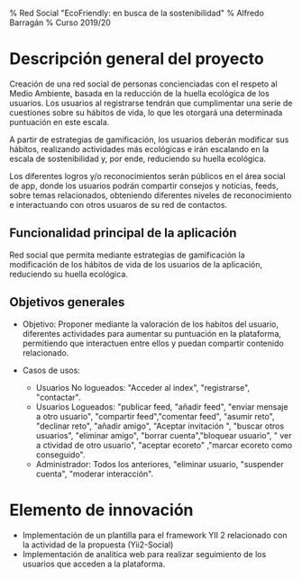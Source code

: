 % Red Social "EcoFriendly: en busca de la sostenibilidad"
% Alfredo Barragán
% Curso 2019/20

# Descripción general del proyecto


Creación de una red social de personas concienciadas con el respeto al Medio Ambiente, basada en la reducción de la huella ecológica de los usuarios. Los usuarios al registrarse tendrán que cumplimentar una serie de cuestiones sobre su hábitos de vida, lo que les otorgará una determinada puntuación en este escala.

 A partir de estrategias de gamificación, los usuarios deberán modificar sus hábitos, realizando actividades más ecológicas e irán escalando en la escala de sostenibilidad y, por ende, reduciendo su huella ecológica. 


Los diferentes logros y/o reconocimientos  serán públicos en el área social de app, donde los usuarios podrán compartir consejos y noticias, feeds, sobre temas relacionados, obteniendo diferentes niveles de reconocimiento e interactuando con otros usuaros de su red de contactos.

## Funcionalidad principal de la aplicación

Red social que permita mediante estrategias de gamificación la modificación de los hábitos de vida de los usuarios de la aplicación, reduciendo su huella ecológica.

## Objetivos generales
* Objetivo: Proponer mediante la valoración de los habitos del usuario, diferentes actividades para aumentar su puntuación en la plataforma, permitiendo que interactuen entre ellos y puedan compartir contenido relacionado.
  
* Casos de usos:
    - Usuarios No logueados: "Acceder al index", "registrarse", "contactar".
    - Usuarios Logueados:   "publicar feed, "añadir feed", "enviar mensaje a otro usuario", "compartir feed","comentar feed", "asumir reto", "declinar reto", "añadir amigo", "Aceptar invitación ", "buscar otros usuarios", "eliminar amigo", "borrar cuenta","bloquear usuario", " ver a ctividad de otro usuario", "aceptar ecoreto" ,"marcar ecoreto como conseguido".
    - Administrador: Todos los anteriores, "eliminar usuario, "suspender cuenta", "moderar interacción".


# Elemento de innovación

* Implementación de un plantilla para el framework YII 2 relacionado con la actividad de la propuesta (Yii2-Social)
* Implementación de analitica web para realizar seguimiento de los usuarios que acceden a la plataforma.

  
